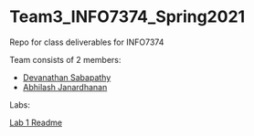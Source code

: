 # Team3_INFO7374_Spring2021
Repo for class deliverables for INFO7374

Team consists of 2 members:

- [Devanathan Sabapathy](https://github.com/sdevanathan95)
- [Abhilash Janardhanan](https://github.com/abhilash-j2)

Labs:

[Lab 1 Readme](https://github.com/abhilash-j2/Team3_INFO7374_Spring2021/blob/main/Labs/Lab1/README.md)
